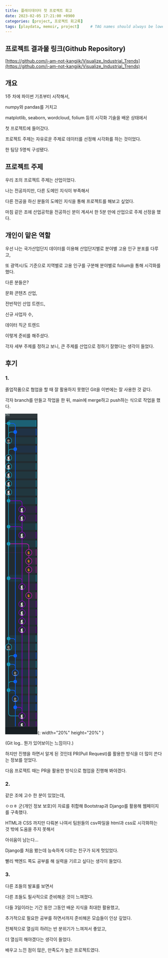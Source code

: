 ```yaml
---
title: 플레이데이터 첫 프로젝트 회고
date: 2023-02-05 17:21:00 +0900
categories: [project, 프로젝트 회고록]
tags: [playdata, memoir, project]     # TAG names should always be lowercase
---
```

## 프로젝트 결과물 링크(Github Repository)

[https://github.com/i-am-not-kangjik/Visualize_Industrial_Trends](https://github.com/i-am-not-kangjik/Visualize_Industrial_Trends)

## 개요

1주 차에 파이썬 기초부터 시작해서,

numpy와 pandas를 거치고

matplotlib, seaborn, wordcloud, folium 등의 시각화 기술을 배운 상태에서

첫 프로젝트에 들어갔다.

프로젝트 주제는 자유로운 주제로 데이터를 선정해 시각화를 하는 것이었다.

한 팀당 5명씩 구성됐다.

## 프로젝트 주제

우리 조의 프로젝트 주제는 산업이었다.

나는 전공자지만, 다른 도메인 지식이 부족해서 

다른 전공을 하신 분들의 도메인 지식을 통해 프로젝트를 해보고 싶었다.

마침 같은 조에 산업공학을 전공하신 분이 계셔서 한 5분 만에 산업으로 주제 선정을 했다.

## 개인이 맡은 역할

우선 나는 국가산업단지 데이터를 이용해 산업단지별로 분야별 고용 인구 분포를 다루고,

또 광역시/도 기준으로 지역별로 고용 인구를 구분해 분야별로 folium을 통해 시각화를 했다.

다른 분들은?

문화 콘텐츠 산업,

전반적인 산업 트렌드,

신규 사업자 수,

데이터 직군 트렌드

이렇게 준비를 해주셨다.

각자 세부 주제를 정하고 보니, 큰 주제를 산업으로 정하기 잘했다는 생각이 들었다.

## 후기

### 1.

졸업작품으로 협업을 할 때 잘 활용하지 못했던 Git을 이번에는 잘 사용한 것 같다.

각자 branch를 만들고 작업을 한 뒤, main에 merge하고 push하는 식으로 작업을 했다.

![Git log](/assets/img/20230205_1.png){: width="20%" height="20%" }   

(Git log.. 뭔가 있어보이는 느낌이다.)

하지만 진행을 하면서 알게 된 것인데 PR(Pull Request)를 활용한 방식을 더 많이 쓴다는 정보를 얻었다.

다음 프로젝트 때는 PR을 활용한 방식으로 협업을 진행해 봐야겠다.

### 2.

같은 조에 고수 한 분이 있었는데,

ㅇㅁㅎ 군(개인 정보 보호)이 자료를 취합해 Bootstrap과 Django를 활용해 웹페이지를 구축했다.

HTML과 CSS 까지만 다뤄본 나여서 팀원들의 csv파일을 html과 css로 시각화하는 것 밖에 도움을 주지 못해서

아쉬움이 남는다…

Django를 처음 봤는데 능숙하게 다루는 친구가 되게 멋있었다.

빨리 백엔드 쪽도 공부를 해 실력을 기르고 싶다는 생각이 들었다.

### 3.

다른 조들의 발표를 보면서

다른 조들도 필사적으로 준비해온 것이 느껴졌다.

다들 3일이라는 기간 동안 그동안 배운 지식을 최대한 활용했고,

추가적으로 필요한 공부를 하면서까지 준비해온 모습들이 인상 깊었다.

전체적으로 열심히 하려는 반 분위기가 느껴져서 좋았고,

더 열심히 해야겠다는 생각이 들었다.

배우고 느낀 점이 많은, 만족도가 높은 프로젝트였다.
